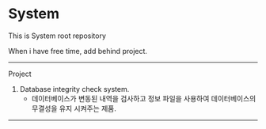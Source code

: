 # System

This is System root repository

When i have free time, add behind project.

-----------------------------------
Project

1. Database integrity check system.
   - 데이터베이스가 변동된 내역을 검사하고 정보 파일을 사용하여 데이터베이스의 무결성을 유지 시켜주는 제품.

-----------------------------------
